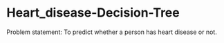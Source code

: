 # Heart_disease-Decision-Tree
Problem statement: To predict whether a person has heart disease or not.
